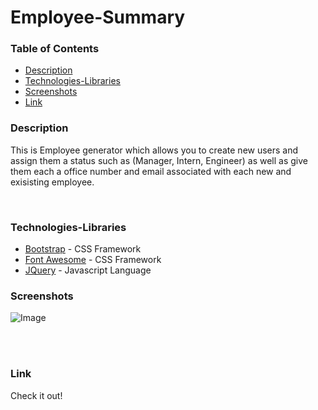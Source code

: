 # Employee-Summary



### Table of Contents
- [Description](#Description)
- [Technologies-Libraries](#Technologies-Libraries)
- [Screenshots](#Screenshots)
- [Link](#Link)
​
### Description
This is Employee generator which allows you to create new users and assign them a status such as (Manager, Intern, Engineer) as well as give them each a office number and email associated with each new and exisisting employee.

​
### Technologies-Libraries
- [Bootstrap](https:https://getbootstrap.com/) - CSS Framework
- [Font Awesome](https://fontawesome.com/) - CSS Framework
- [JQuery](https://https://jquery.com/) - Javascript Language
​
### Screenshots



![Image](public/assets/images/Capture1.PNG)    
​

​
### Link
Check it out!
